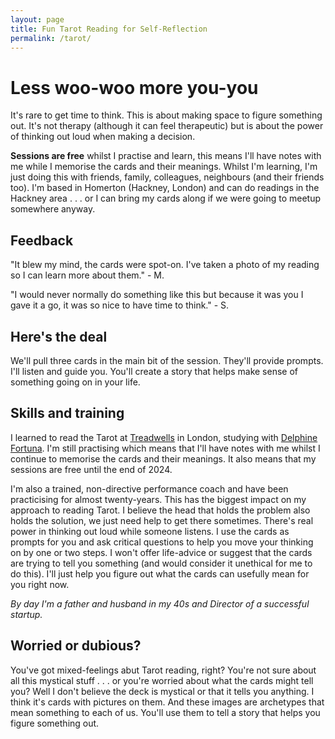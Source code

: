 ```yaml
---
layout: page
title: Fun Tarot Reading for Self-Reflection
permalink: /tarot/
---
```


# Less woo-woo more you-you

It's rare to get time to think. This is about making space to figure something out. It's not therapy (although it can feel therapeutic) but is about the power of thinking out loud when making a decision.

**Sessions are free** whilst I practise and learn, this means I'll have notes with me while I memorise the cards and their meanings. Whilst I'm learning, I'm just doing this with friends, family, colleagues, neighbours (and their friends too). I'm based in Homerton (Hackney, London) and can do readings in the Hackney area . . . or I can bring my cards along if we were going to meetup somewhere anyway. 

## Feedback

"It blew my mind, the cards were spot-on. I've taken a photo of my reading so I can learn more about them." - M.

"I would never normally do something like this but because it was you I gave it a go, it was so nice to have time to think." - S.

## Here's the deal

We'll pull three cards in the main bit of the session. They'll provide prompts. I'll listen and guide you. You'll create a story that helps make sense of something going on in your life.

## Skills and training

I learned to read the Tarot at [Treadwells](https://www.treadwells-london.com/) in London, studying with [Delphine Fortuna](https://www.delphinefortuna.com/about). I'm still practising which means that I'll have notes with me whilst I continue to memorise the cards and their meanings. It also means that my sessions are free until the end of 2024.

I'm also a trained, non-directive performance coach and have been practicising for almost twenty-years. This has the biggest impact on my approach to reading Tarot. I believe the head that holds the problem also holds the solution, we just need help to get there sometimes. There's real power in thinking out loud while someone listens. I use the cards as prompts for you and ask critical questions to help you move your thinking on by one or two steps. I won't offer life-advice or suggest that the cards are trying to tell you something (and would consider it unethical for me to do this). I'll just help you figure out what the cards can usefully mean for you right now.

_By day I'm a father and husband in my 40s and Director of a successful startup._

## Worried or dubious?

You've got mixed-feelings abut Tarot reading, right? You're not sure about all this mystical stuff . . . or you're worried about what the cards might tell you? Well I don't believe the deck is mystical or that it tells you anything. I think it's cards with pictures on them. And these images are archetypes that mean something to each of us. You'll use them to tell a story that helps you figure something out.
